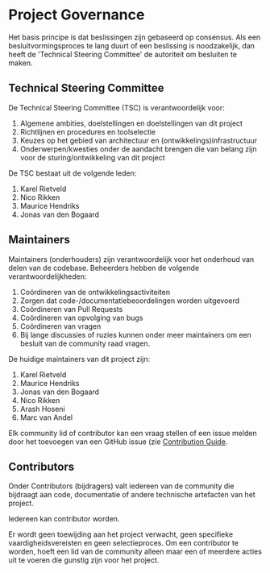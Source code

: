 # Project Governance

Het basis principe is dat beslissingen zijn gebaseerd op consensus. Als een besluitvormingsproces te lang duurt of een
beslissing is noodzakelijk, dan heeft de 'Technical Steering Committee' de autoriteit om besluiten te maken.

## Technical Steering Committee

De Technical Steering Committee (TSC) is verantwoordelijk voor:

1. Algemene ambities, doelstellingen en doelstellingen van dit project
1. Richtlijnen en procedures en toolselectie
1. Keuzes op het gebied van architectuur en (ontwikkelings)infrastructuur
1. Onderwerpen/kwesties onder de aandacht brengen die van belang zijn voor de sturing/ontwikkeling van dit project

De TSC bestaat uit de volgende leden:

1. Karel Rietveld
1. Nico Rikken
1. Maurice Hendriks
1. Jonas van den Bogaard

## Maintainers

Maintainers (onderhouders) zijn verantwoordelijk voor het onderhoud van delen van de codebase. Beheerders hebben de
volgende verantwoordelijkheden:

1. Coördineren van de ontwikkelingsactiviteiten
1. Zorgen dat code-/documentatiebeoordelingen worden uitgevoerd
1. Coördineren van Pull Requests
1. Coördineren van opvolging van bugs
1. Coördineren van vragen
1. Bij lange discussies of ruzies kunnen onder meer maintainers om een besluit van de community raad vragen.

De huidige maintainers van dit project zijn:

1. Karel Rietveld
1. Maurice Hendriks
1. Jonas van den Bogaard
1. Nico Rikken
1. Arash Hoseni
1. Marc van Andel

Elk community lid of contributor kan een vraag stellen of een issue melden door het toevoegen van een GitHub issue (zie
[Contribution Guide](./CONTRIBUTING.md).

## Contributors

Onder Contributors (bijdragers) valt iedereen van de community die bijdraagt aan code, documentatie of andere technische
artefacten van het project.

Iedereen kan contributor worden.

Er wordt geen toewijding aan het project verwacht, geen specifieke vaardigheidsvereisten en geen selectieproces. Om een
contributor te worden, hoeft een lid van de community alleen maar een of meerdere acties uit te voeren die gunstig zijn
voor het project.
